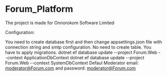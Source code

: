 # Forum_Platform

The project is made for Onnorokom Software Limited

Configuration:

You need to create database first and then change appsettings.json file with connection string and smtp configuration.
No need to create table. You have to apply migrations.
dotnet ef database update --project Forum.Web --context ApplicationDbContext
dotnet ef database update --project Forum.Web --context SystemDbContext
Defaul Moderator email: moderator@Forum.com and password: moderator@Forum.com
